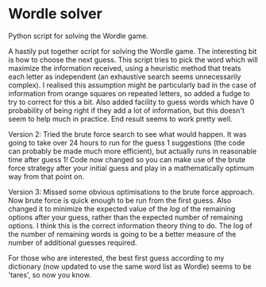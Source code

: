 # Wordle solver
Python script for solving the Wordle game.

A hastily put together script for solving the Wordle game. The interesting bit is how to choose the next guess. This script tries to pick the word which will maximize the information received, using a heuristic method that treats each letter as independent (an exhaustive search seems unnecessarily complex). I realised this assumption might be particularly bad in the case of information from orange squares on repeated letters, so added a fudge to try to correct for this a bit. Also added facility to guess words which have 0 probability of being right if they add a lot of information, but this doesn't seem to help much in practice. End result seems to work pretty well.

Version 2: Tried the brute force search to see what would happen. It was going to take over 24 hours to run for the guess 1 suggestions (the code can probably be made much more efficient), but actually runs in reasonable time after guess 1! Code now changed so you can make use of the brute force strategy after your initial guess and play in a mathematically optimum way from that point on.

Version 3: Missed some obvious optimisations to the brute force approach. Now brute force is quick enough to be run from the first guess. Also changed it to minimize the expected value of the *log* of the remaining options after your guess, rather than the expected number of remaining options. I think this is the correct information theory thing to do. The log of the number of remaining words is going to be a better measure of the number of additional guesses required.

For those who are interested, the best first guess according to my dictionary (now updated to use the same word list as Wordle) seems to be 'tares', so now you know.
